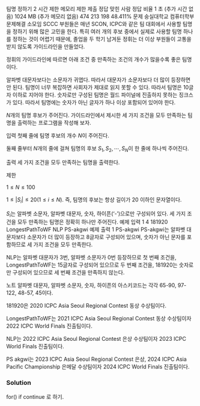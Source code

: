 팀명 정하기 2
시간 제한	메모리 제한	제출	정답	맞힌 사람	정답 비율
1 초 (추가 시간 없음)	1024 MB (추가 메모리 없음)	474	213	198	48.411%
문제
숭실대학교 컴퓨터학부 문제해결 소모임 SCCC 부원들은 매년 SCON, ICPC와 같은 팀 대회에서 사용할 팀명을 정하기 위해 많은 고민을 한다. 특히 여러 개의 후보 중에서 실제로 사용할 팀명 하나를 정하는 것이 어렵기 때문에, 졸업을 두 학기 남겨둔 정휘는 더 이상 부원들이 고통을 받지 않도록 가이드라인을 만들었다.

정휘의 가이드라인에 따르면 아래 조건 중 만족하는 조건의 개수가 많을수록 좋은 팀명이다.

알파벳 대문자보다는 소문자가 귀엽다. 따라서 대문자가 소문자보다 더 많이 등장하면 안 된다.
팀명이 너무 복잡하면 사회자가 제대로 읽지 못할 수 있다. 따라서 팀명은 10글자 이하로 지어야 한다.
숫자로만 구성된 팀명은 월드 파이널에 진출하지 못하는 징크스가 있다. 따라서 팀명에는 숫자가 아닌 글자가 하나 이상 포함되어 있어야 한다.

$N$개의 팀명 후보가 주어진다. 가이드라인에서 제시한 세 가지 조건을 모두 만족하는 팀명을 출력하는 프로그램을 작성해 보자.

입력
첫째 줄에 팀명 후보의 개수 
$N$이 주어진다.

둘째 줄부터 
$N$개의 줄에 걸쳐 팀명의 후보 
$S_1,S_2,\cdots ,S_N$이 한 줄에 하나씩 주어진다.

출력
세 가지 조건을 모두 만족하는 팀명을 출력한다.

제한

$1\le N\le 100$ 

$1 \le |S_i| \le 20 (1 \le i \le N)$. 즉, 팀명의 후보는 항상 길이가 
$20$ 이하인 문자열이다.

$S_i$는 알파벳 소문자, 알파벳 대문자, 숫자, 하이픈(‘-’)으로만 구성되어 있다.
세 가지 조건을 모두 만족하는 팀명은 정확히 하나만 주어진다.
예제 입력 1 
4
181920
LongestPathToWF
NLP
PS-akgwi
예제 출력 1 
PS-akgwi
PS-akgwi는 알파벳 대문자보다 소문자가 더 많이 등장하고 8글자로 구성되어 있으며, 숫자가 아닌 문자를 포함하므로 세 가지 조건을 모두 만족한다.

NLP는 알파벳 대문자가 3번, 알파벳 소문자가 0번 등장하므로 첫 번째 조건을, LongestPathToWF는 15글자로 구성되어 있으므로 두 번째 조건을, 181920는 숫자로만 구성되어 있으므로 세 번째 조건을 만족하지 않는다.

노트
알파벳 대문자, 알파벳 소문자, 숫자, 하이픈의 아스키코드는 각각 65-90, 97-122, 48-57, 45이다.

181920은 2020 ICPC Asia Seoul Regional Contest 동상 수상팀이다.

LongestPathToWF는 2021 ICPC Asia Seoul Regional Contest 동상 수상팀이자 2022 ICPC World Finals 진출팀이다.

NLP는 2022 ICPC Asia Seoul Regional Contest 은상 수상팀이자 2023 ICPC World Finals 진출팀이다.

PS akgwi는 2023 ICPC Asia Seoul Regional Contest 은상, 2024 ICPC Asia Pacific Championship 은메달 수상팀이자 2024 ICPC World Finals 진출팀이다.



### Solution
for() 
if continue
로 하기.